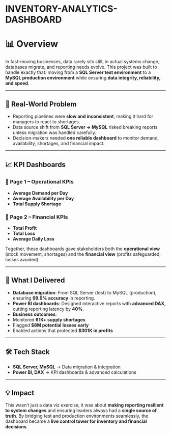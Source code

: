 # INVENTORY-ANALYTICS-DASHBOARD

# 📊 Overview

In fast-moving businesses, data rarely sits still, in actual systems change, databases migrate, and reporting needs evolve.
This project was built to handle exactly that: moving from a **SQL Server test environment** to a **MySQL production environment** while ensuring **data integrity, reliability, and speed**.

---

## 🌟 Real-World Problem
- Reporting pipelines were **slow and inconsistent**, making it hard for managers to react to shortages.
- Data source shift from **SQL Server → MySQL** risked breaking reports unless migration was handled carefully.
- Decision-makers needed **one reliable dashboard** to monitor demand, availability, shortages, and financial impact.

---

## 📈 KPI Dashboards

### 🔹 Page 1 – Operational KPIs
- **Average Demand per Day**
- **Average Availability per Day**
- **Total Supply Shortage**

### 🔹 Page 2 – Financial KPIs
- **Total Profit**
- **Total Loss**
- **Average Daily Loss**

Together, these dashboards gave stakeholders both the **operational view** (stock movement, shortages) and the **financial view** (profits safeguarded, losses avoided).

---

## 🔑 What I Delivered
- **Database migration**: From SQL Server (test) to MySQL (production), ensuring **99.9% accuracy** in reporting.
- **Power BI dashboards**: Designed interactive reports with **advanced DAX**, cutting reporting latency by **40%**.
- **Business outcomes**:
- Monitored **61K+ supply shortages**
- Flagged **$8M potential losses early**
- Enabled actions that protected **$301K in profits**

---

## 🛠️ Tech Stack
- **SQL Server, MySQL** → Data migration & integration
- **Power BI, DAX** → KPI dashboards & advanced calculations

---

## 💡 Impact
This wasn’t just a data viz exercise, it was about **making reporting resilient to system changes** and ensuring leaders always had a **single source of truth**.
By bridging test and production environments seamlessly, the dashboard became a **live control tower for inventory and financial decisions**. 
